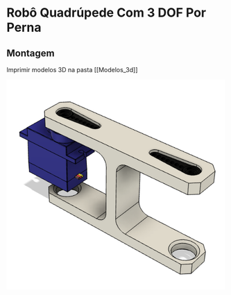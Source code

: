 # Robô Quadrúpede Com 3 DOF Por Perna

## Montagem
Imprimir modelos 3D na pasta [[Modelos_3d]]

![Montagem dos servomotores na coxa](./Imagens/coxa.png)
